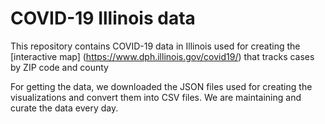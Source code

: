 # COVID-19 Illinois data
This repository contains COVID-19 data in Illinois used for creating the [interactive map] (https://www.dph.illinois.gov/covid19/) that tracks cases by ZIP code and county 

For getting the data, we downloaded the JSON files used for creating the visualizations and convert them into CSV files.
We are maintaining and curate the data every day.
